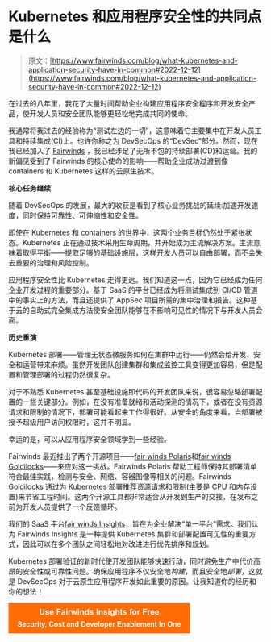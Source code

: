 # Kubernetes 和应用程序安全性的共同点是什么

> 原文：[https://www.fairwinds.com/blog/what-kubernetes-and-application-security-have-in-common#2022-12-12](https://www.fairwinds.com/blog/what-kubernetes-and-application-security-have-in-common#2022-12-12)

 在过去的八年里，我花了大量时间帮助企业构建应用程序安全程序和开发安全产品，使开发人员和安全团队能够更轻松地完成共同的使命。

我通常将我过去的经验称为“测试左边的一切”，这意味着它主要集中在开发人员工具和持续集成(CI)上。也许你称之为 DevSecOps 的“DevSec”部分。然而，现在我已经加入了 [Fairwinds](/) ，我已经涉足了无所不包的持续部署(CD)和运营。我的新偏见受到了 Fairwinds 的核心使命的影响——帮助企业成功过渡到像 containers 和 Kubernetes 这样的云原生技术。

**核心任务继续**

随着 DevSecOps 的发展，最大的收获是看到了核心业务挑战的延续:加速开发速度，同时保持可靠性、可伸缩性和安全性。

即使在 Kubernetes 和 containers 的世界中，这两个业务目标仍然处于紧张状态。Kubernetes 正在通过技术采用生命周期，并开始成为主流解决方案。主流意味着取得平衡——提取足够的基础设施层，这样开发人员可以自由部署，而不会失去重要的治理和风险控制。

应用程序安全性比 Kubernetes 走得更远。我们知道这一点，因为它已经成为任何企业开发过程的重要部分。基于 SaaS 的平台已经成为将测试集成到 CI/CD 管道中的事实上的方法，而且还提供了 AppSec 项目所需的集中治理和报告。这种基于云的自助式完全集成方法使安全团队能够在不影响可见性的情况下与开发人员会面。

**历史重演**

Kubernetes 部署——管理无状态微服务如何在集群中运行——仍然会给开发、安全和运营带来麻烦。虽然开发团队创建集群和集成监控工具变得更加容易，但是配置和管理部署的过程仍然很复杂。

对于不熟悉 Kubernetes 甚至基础设施即代码的开发团队来说，很容易忽略部署配置的一些关键部分。例如，在没有准备就绪和活动探测的情况下，或者在没有资源请求和限制的情况下，部署可能看起来工作得很好。从安全的角度来看，当部署被授予超级用户访问权限时，这并不明显。

幸运的是，可以从应用程序安全领域学到一些经验。

Fairwinds 最近推出了两个开源项目——[fair winds Polaris](https://github.com/FairwindsOps/polaris)和[fair winds Goldilocks](https://github.com/FairwindsOps/goldilocks)——来应对这一挑战。Fairwinds Polaris 帮助工程师保持其部署清单符合最佳实践，检测与安全、网络、容器图像等相关的问题。Fairwinds Goldilocks 通过为 Kubernetes 部署推荐资源请求和限制(主要是 CPU 和内存设置)来节省工程时间。这两个开源工具都非常适合从开发到生产的交接，在发布之前为开发人员提供了一个反馈循环。

我们的 SaaS 平台[fair winds Insights](/insights)，旨在为企业解决“单一平台”需求。我们认为 Fairwinds Insights 是一种提供 Kubernetes 集群和部署配置可见性的重要方式，因此可以在多个团队之间轻松地对改进进行优先排序和规划。

Kubernetes 部署验证的新时代使开发团队能够快速行动，同时避免生产中代价高昂的安全性或可靠性问题。确保应用程序不仅安全地*构建*，而且安全地*部署*，这就是 DevSecOps 对于云原生应用程序开发如此重要的原因。让我知道你的经历和你的想法！

[![Use Fairwinds Insights for Free Security, Cost and Developer Enablement In One](img/7c86296320eb01b215d8e2755e9c5b9d.png)](https://cta-redirect.hubspot.com/cta/redirect/2184645/34aa4987-a1f9-438a-a145-d7d82d5c479a)
